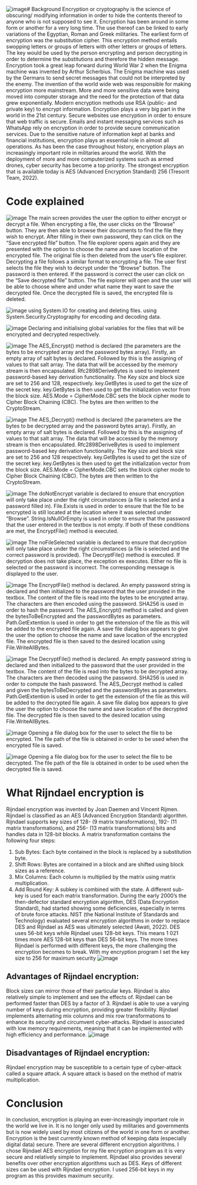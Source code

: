 ![image](https://github.com/IvanPotgieter01/File-Encryption/assets/109952133/f8b9710d-7910-4bd6-91d9-7116309f72e3)# Background
Encryption or cryptography is the science of obscuring/ modifying information in order to hide the contents thereof to anyone who is not supposed to see it. Encryption has been around in some form or another for a very long time. The use thereof can be linked to early variations of the Egyptian, Roman and Greek militaries. The earliest form of encryption was the substitution cipher. This encryption method entails swopping letters or groups of letters with other letters or groups of letters. The key would be used by the person encrypting and person decrypting in order to determine the substitutions and therefore the hidden message. Encryption took a great leap forward during World War 2 when the Enigma machine was invented by Arthur Scherbius. The Enigma machine was used by the Germans to send secret messages that could not be interpreted by the enemy. The invention of the world wide web was responsible for making encryption more mainstream. More and more sensitive data were being moved into computer storage and the need for the protection of that data grew exponentially. Modern encryption methods use RSA (public- and private key) to encrypt information. Encryption plays a very big part in the world in the 21st century. Secure websites use encryption in order to ensure that web traffic is secure. Emails and instant messaging services such as WhatsApp rely on encryption in order to provide secure communication services. Due to the sensitive nature of information kept at banks and financial institutions, encryption plays an essential role in almost all operations. As has been the case throughout history, encryption plays an increasingly important role in militaries around the world. With the deployment of more and more computerized systems such as armed drones, cyber security has become a top priority. The strongest encryption that is available today is AES (Advanced Encryption Standard) 256 (Tresorit Team, 2022). 

# Code explained
![image](https://github.com/IvanPotgieter01/File-Encryption/assets/109952133/d94543d1-fcbe-479a-a4d7-f241566a27d5)
The main screen provides the user the option to either encrypt or decrypt a file. When encrypting a file, the user clicks on the “Browse” button. They are then able to browse their documents to find the file they wish to encrypt. After filling in their own password, they can click on the “Save encrypted file” button. The file explorer opens again and they are presented with the option to choose the name and save location of the encrypted file. The original file is then deleted from the user’s file explorer.
Decrypting a file follows a similar format to encrypting a file. The user first selects the file they wish to decrypt under the “Browse” button. The password is then entered. If the password is correct the user can click on the “Save decrypted file” button. The file explorer will open and the user will be able to choose where and under what name they want to save the decrypted file. Once the decrypted file is saved, the encrypted file is deleted.


![image](https://github.com/IvanPotgieter01/File-Encryption/assets/109952133/38542cd0-343b-425e-b3a3-e518cfa99886)
using System.IO for creating and deleting files. 
using System.Security.Cryptography for encoding and decoding data.


![image](https://github.com/IvanPotgieter01/File-Encryption/assets/109952133/ea6b8106-8b80-4a2c-9194-402b70bfb328)
Declaring and initialising global variables for the files that will be encrypted and decrypted respectively.


![image](https://github.com/IvanPotgieter01/File-Encryption/assets/109952133/8f93b623-b2b9-4672-9c98-a956adfa2aa1)
The AES_Encrypt() method is declared (the parameters are the bytes to be encrypted array and the password bytes array). Firstly, an empty array of salt bytes is declared. Followed by this is the assigning of values to that salt array. The data that will be accessed by the memory stream is then encapsulated. Rfc2898DeriveBytes is used to implement password-based key derivation functionality. The Key size and block size are set to 256 and 128, respectively. key.GetBytes is used to get the size of the secret key. key.GetBytes is then used to get the initialization vector from the block size. AES.Mode = CipherMode.CBC sets the block cipher mode to Cipher Block Chaining (CBC). The bytes are then written to the CryptoStream. 


![image](https://github.com/IvanPotgieter01/File-Encryption/assets/109952133/30fc04dc-8922-42fd-bb7a-8687b66cd370)
The AES_Decrypt() method is declared (the parameters are the bytes to be decrypted array and the password bytes array). Firstly, an empty array of salt bytes is declared. Followed by this is the assigning of values to that salt array. The data that will be accessed by the memory stream is then encapsulated. Rfc2898DeriveBytes is used to implement password-based key derivation functionality. The Key size and block size are set to 256 and 128 respectively. key.GetBytes is used to get the size of the secret key. key.GetBytes is then used to get the initialization vector from the block size. AES.Mode = CipherMode.CBC sets the block cipher mode to Cipher Block Chaining (CBC). The bytes are then written to the CryptoStream.


![image](https://github.com/IvanPotgieter01/File-Encryption/assets/109952133/dc3aabd1-eb16-4d08-bba0-52b2a5b1ede4)
The doNotEncrypt variable is declared to ensure that encryption will only take place under the right circumstances (a file is selected and a password filled in). File.Exists is used in order to ensure that the file to be encrypted is still located at the location where it was selected under “Browse”. String.IsNullOrEmpty is used in order to ensure that the password that the user entered in the textbox is not empty. If both of these conditions are met, the EncryptFile() method is executed.


![image](https://github.com/IvanPotgieter01/File-Encryption/assets/109952133/92c59f28-7621-4bf5-a726-a33025dda43a)
The noFileSelected variable is declared to ensure that decryption will only take place under the right circumstances (a file is selected and the correct password is provided). The DecryptFile() method is executed. If decryption does not take place, the exception ex executes. Either no file is selected or the password is incorrect. The corresponding message is displayed to the user.


![image](https://github.com/IvanPotgieter01/File-Encryption/assets/109952133/7641ff6f-4826-4686-ab24-d40fc3ffd5b5)
The EncryptFile() method is declared. An empty password string is declared and then initialized to the password that the user provided in the textbox. The content of the file is read into the bytes to be encrypted array. The characters are then encoded using the password. SHA256 is used in order to hash the password. The AES_Encrypt() method is called and given the bytesToBeEncrypted and the passwordBytes as parameters. Path.GetExtention is used in order to get the extension of the file as this will be added to the encrypted file again. A save file dialog box appears to give the user the option to choose the name and save location of the encrypted file. The encrypted file is then saved to the desired location using File.WriteAllBytes. 


![image](https://github.com/IvanPotgieter01/File-Encryption/assets/109952133/8760e8f8-18b8-4698-a37a-b09cf4fbe473)
The DecryptFile() method is declared. An empty password string is declared and then initialized to the password that the user provided in the textbox. The content of the file is read into the bytes to be decrypted array. The characters are then decoded using the password. SHA256 is used in order to compute the hash password. The AES_Decrypt method is called and given the bytesToBeDecrypted and the passwordBytes as parameters. Path.GetExtention is used in order to get the extension of the file as this will be added to the decrypted file again. A save file dialog box appears to give the user the option to choose the name and save location of the decrypted file. The decrypted file is then saved to the desired location using File.WriteAllBytes. 



![image](https://github.com/IvanPotgieter01/File-Encryption/assets/109952133/f25181d0-55b6-42f0-a1d2-4926ca7b4eec)
Opening a file dialog box for the user to select the file to be encrypted. The file path of the file is obtained in order to be used when the encrypted file is saved.


![image](https://github.com/IvanPotgieter01/File-Encryption/assets/109952133/6d587106-01ea-4bb3-b7d3-3d78cc639689)
Opening a file dialog box for the user to select the file to be decrypted. The file path of the file is obtained in order to be used when the decrypted file is saved.

 
 # What Rijndael encryption is 
Rijndael encryption was invented by Joan Daemen and Vincent Rijmen. Rijndael is classified as an AES (Advanced Encryption Standard) algorithm. Rijndael supports key sizes of 128- (9 matrix transformations), 192- (11 matrix transformations), and 256- (13 matrix transformations) bits and handles data in 128-bit blocks. A matrix transformation contains the following four steps:
1.	Sub Bytes: Each byte contained in the block is replaced by a substitution byte.
2.	Shift Rows: Bytes are contained in a block and are shifted using block sizes as a reference.
3.	Mix Columns: Each column is multiplied by the matrix using matrix multiplication.
4.	Add Round Key: A subkey is combined with the state. A different sub-key is used for each matrix transformation.
During the early 2000’s the then-defector standard encryption algorithm, DES (Data Encryption Standard), had started showing some deficiencies, especially in terms of brute force attacks. NIST (the National Institute of Standards and Technology) evaluated several encryption algorithms in order to replace DES and Rijndael as AES was ultimately selected (Awati, 2022). 
DES uses 56-bit keys while Rijndael uses 128-bit keys. This means 1 021 times more AES 128-bit keys than DES 56-bit keys. The more times Rijndael is performed with different keys, the more challenging the encryption becomes to break. With my encryption program I set the key size to 256 for maximum security 
![image](https://github.com/IvanPotgieter01/File-Encryption/assets/109952133/23cfc060-8cc2-4f87-89e3-763c999b8e68)

## Advantages of Rijndael encryption:
Block sizes can mirror those of their particular keys. Rijndael is also relatively simple to implement and see the effects of. Rijndael can be performed faster than DES by a factor of 3. Rijndael is able to use a varying number of keys during encryption, providing greater flexibility. Rijndael implements alternating mix columns and mix row transformations to enhance its security and circumvent cyber-attacks. Rijndael is associated with low memory requirements, meaning that it can be implemented with high efficiency and performance.
![image](https://github.com/IvanPotgieter01/File-Encryption/assets/109952133/95ddeaff-4879-4f4b-bb1f-5c00d2c31736)
## Disadvantages of Rijndael encryption:
Rijndael encryption may be susceptible to a certain type of cyber-attack called a square attack. A square attack is based on the method of matrix multiplication.

# Conclusion
In conclusion, encryption is playing an ever-increasingly important role in the world we live in. It is no longer only used by militaries and governments but is now widely used by most citizens of the world in one form or another. Encryption is the best currently known method of keeping data (especially digital data) secure. There are several different encryption algorithms. I chose Rijndael AES encryption for my file encryption program as it is very secure and relatively simple to implement. Rijndael also provides several benefits over other encryption algorithms such as DES. Keys of different sizes can be used with Rijndael encryption. I used 256-bit keys in my program as this provides maximum security.

